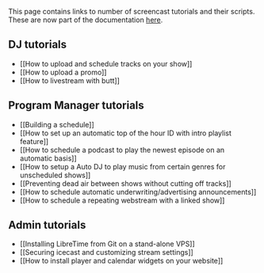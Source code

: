 This page contains links to number of screencast tutorials and their scripts. These are now part of the documentation [here](http://libretime.org/manual/tutorials/).

## DJ tutorials

- [[How to upload and schedule tracks on your show]]
- [[How to upload a promo]]
- [[How to livestream with butt]]

## Program Manager tutorials

- [[Building a schedule]]
- [[How to set up an automatic top of the hour ID with intro playlist feature]]
- [[How to schedule a podcast to play the newest episode on an automatic basis]]
- [[How to setup a Auto DJ to play music from certain genres for unscheduled shows]]
- [[Preventing dead air between shows without cutting off tracks]]
- [[How to schedule automatic underwriting/advertising announcements]]
- [[How to schedule a repeating webstream with a linked show]]

## Admin tutorials

- [[Installing LibreTime from Git on a stand-alone VPS]]
- [[Securing icecast and customizing stream settings]]
- [[How to install player and calendar widgets on your website]]
